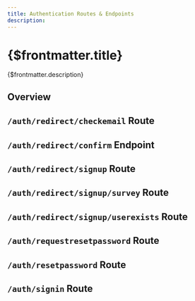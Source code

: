 ```yaml
---
title: Authentication Routes & Endpoints
description: 
---
```


# {$frontmatter.title}

{$frontmatter.description}

## Overview

## `/auth/redirect/checkemail` Route

## `/auth/redirect/confirm` Endpoint

## `/auth/redirect/signup` Route

## `/auth/redirect/signup/survey` Route

## `/auth/redirect/signup/userexists` Route

## `/auth/requestresetpassword` Route

## `/auth/resetpassword` Route

## `/auth/signin` Route
